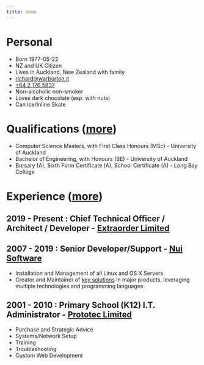 ```yaml
---
title: Home
---
```


# Personal
- Born 1977-05-22
- NZ and UK Citizen
- Lives in Auckland, New Zealand with family
- [&#114;&#105;&#99;&#104;&#97;&#114;&#100;&#64;&#119;&#97;&#114;&#98;&#117;&#114;&#116;&#111;&#110;&#46;&#105;&#116;](&#109;&#97;&#105;&#108;&#116;&#111;&#58;&#114;&#105;&#99;&#104;&#97;&#114;&#100;&#64;&#119;&#97;&#114;&#98;&#117;&#114;&#116;&#111;&#110;&#46;&#105;&#116;)  
- [+64 2 176 5837](tel:+6421765837)
- Non-alcoholic non-smoker
- Loves dark chocolate (esp. with nuts)
- Can Ice/Inline Skate

# Qualifications ([more](education.md))
- Computer Science Masters, with First Class Honours (MSc) - University of Auckland
- Bachelor of Engineering, with Honours (BE) - University of Auckland
- Bursary (A), Sixth Form Certificate (A), School Certificate (A) - Long Bay College

# Experience ([more](work.md))

## 2019 - Present : Chief Technical Officer / Architect / Developer - [Extraorder Limited](https://extraorder.app)


## 2007 - 2019 : Senior Developer/Support - [Nui Software](http://nui.global)
- Installation and Management of all Linux and OS X Servers</li>
- Creator and Maintainer of [key solutions](skills.mh#skagerrak) in major products, leveraging multiple technologies and programming languages

## 2001 - 2010 : Primary School (K12)  I.T. Administrator - [Prototec Limited](http://www.prototec.co.nz)
- Purchase and Strategic Advice
- Systems/Network Setup
- Training
- Troubleshooting
- Custom Web Development


